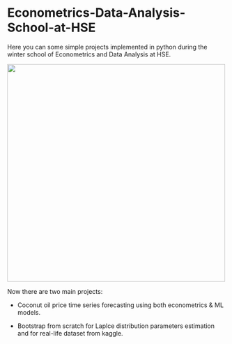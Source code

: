 # Econometrics-Data-Analysis-School-at-HSE
Here you can some simple projects implemented in python during the winter school of Econometrics and Data Analysis at HSE. 

<img src="https://elementy.ru/images/eltpub/statistika_i_kotiki_09_703.jpg" width="500">

Now there are two main projects: 

* Coconut oil price time series forecasting using both econometrics & ML models.

* Bootstrap from scratch for Laplce distribution parameters estimation and for real-life dataset from kaggle. 
